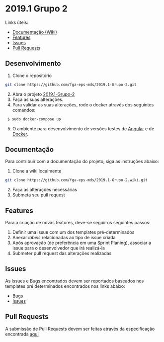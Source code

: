 # 2019.1 Grupo 2

Links úteis:
 - [Documentação (Wiki)](#documentação)
 - [Features](#features)
 - [Issues](#issues)
 - [Pull Requests](#pull-requests)

## Desenvolvimento

  1. Clone o repositório
  ```bash
  git clone https://github.com/fga-eps-mds/2019.1-Grupo-2.git
  ```
  2. Abra o projeto [2019.1-Grupo-2](https://github.com/fga-eps-mds/2019.1-Grupo-2/tree/master)
  3. Faça as suas alterações.
  4. Para validar as suas alterações, rode o docker através dos seguintes comandos:
  ```bash
   $ sudo docker-compose up
  ```
  5. O ambiente para desenvolvimento de versões testes de [Angular](https://github.com/mindsy/AngularTraining) e de [Docker](https://github.com/mindsy/DockerTraining). 
  
## Documentação

Para contribuir com a documentação do projeto, siga as instruções abaixo:

  1. Clone a wiki localmente
  ```bash
  git clone https://github.com/fga-eps-mds/2019.1-Grupo-2.wiki.git
  ```  
  2. Faça as alterações necessárias
  3. Submeta seu pull request

## Features

Para a criação de novas features, deve-se seguir os seguintes passos:

  1. Definir uma issue com um dos templates pré-determinados
  2. Anexar _labels_ relacionadas ao tipo de issue criada
  3. Após aprovação (de preferência em uma Sprint Planing), associar a issue para o desenvolvedor que irá realizá-la
  4. Submeter pull request das alterações realizadas

## Issues

As Issues e Bugs encontrados devem ser reportados baseados nos templates pré determinados encontrados nos links abaixo:
* [Bugs](https://github.com/fga-eps-mds/2019.1-Grupo-2/wiki/BugReportTemplate)
* [Issues](https://github.com/fga-eps-mds/2019.1-Grupo-2/wiki/IssueTemplate)

## Pull Requests

A submissão de Pull Requests devem ser feitas através da especificação encontrada [aqui](.docs/PULL_REQUEST_TEMPLATE.md)
